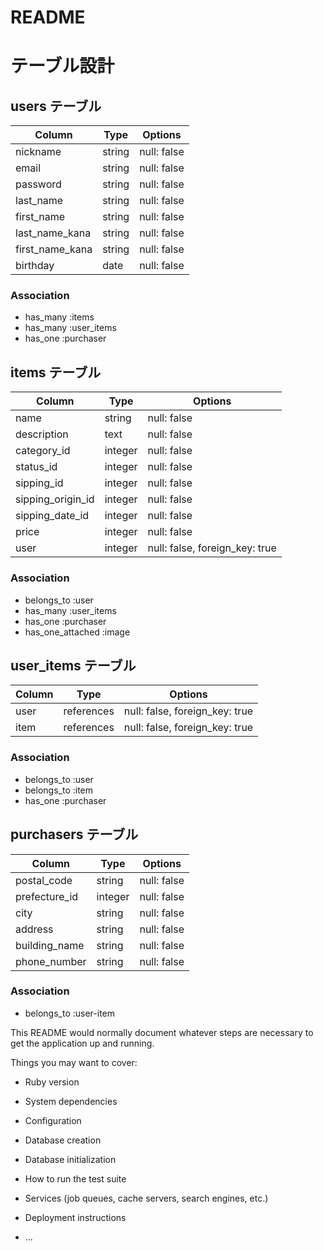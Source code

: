 # README
# テーブル設計

## users テーブル

| Column          | Type   | Options     |
| --------------- | ------ | ----------- |
| nickname        | string | null: false |
| email           | string | null: false |
| password        | string | null: false |
| last_name       | string | null: false |
| first_name      | string | null: false |
| last_name_kana  | string | null: false |
| first_name_kana | string | null: false |
| birthday        | date   | null: false |

### Association

- has_many :items
- has_many :user_items
- has_one :purchaser

## items テーブル

| Column            | Type       | Options                        |
| ----------------- | ---------- | ------------------------------ |
| name              | string     | null: false                    |
| description       | text       | null: false                    |
| category_id       | integer    | null: false                    |
| status_id         | integer    | null: false                    |
| sipping_id        | integer    | null: false                    |
| sipping_origin_id | integer    | null: false                    |
| sipping_date_id   | integer    | null: false                    |
| price             | integer    | null: false                    |
| user              | integer    | null: false, foreign_key: true |

### Association

- belongs_to :user
- has_many :user_items
- has_one :purchaser
- has_one_attached :image

## user_items テーブル

| Column | Type       | Options                        |
| ------ | ---------- | ------------------------------ |
| user   | references | null: false, foreign_key: true |
| item   | references | null: false, foreign_key: true |

### Association

- belongs_to :user
- belongs_to :item
- has_one :purchaser

## purchasers テーブル

| Column          | Type    | Options     |
| --------------- | ------- | ----------- |
| postal_code     | string  | null: false |
| prefecture_id   | integer | null: false |
| city            | string  | null: false |
| address         | string  | null: false |
| building_name   | string  | null: false |
| phone_number    | string  | null: false |

### Association

- belongs_to :user-item

This README would normally document whatever steps are necessary to get the
application up and running.

Things you may want to cover:

* Ruby version

* System dependencies

* Configuration

* Database creation

* Database initialization

* How to run the test suite

* Services (job queues, cache servers, search engines, etc.)

* Deployment instructions

* ...

